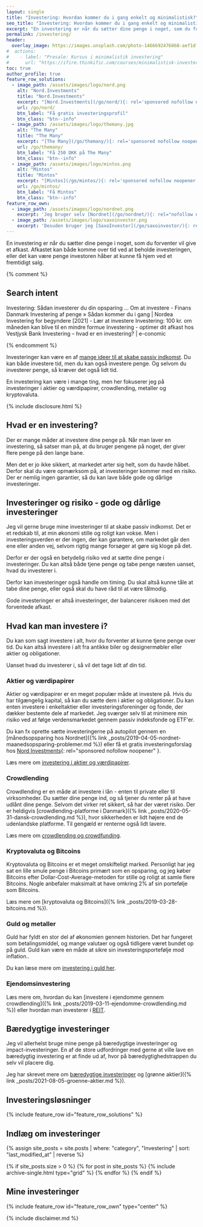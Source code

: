 ```yaml
---
layout: single
title: "Investering: Hvordan kommer du i gang enkelt og minimalistisk?"
seo_title: "Investering: Hvordan kommer du i gang enkelt og minimalistisk?"
excerpt: "En investering er når du sætter dine penge i noget, som du forventer vil give et afkast. Afkastet kan både komme over tid ved at beholde investeringen, eller det kan være penge investoren håber at kunne få hjem ved et fremtidigt salg."
permalink: /investering/
header:
  overlay_image: https://images.unsplash.com/photo-1466692476868-aef1dfb1e735?ixlib=rb-1.2.1&ixid=eyJhcHBfaWQiOjEyMDd9&auto=format&fit=crop&w=1900&q=5
#  actions:
#    - label: "Presale: Kursus i minimalistik investering"
#      url: "https://ifire.thinkific.com/courses/minimalistisk-investering"
toc: true
author_profile: true
feature_row_solutions:
  - image_path: /assets/images/logo/nord.png
    alt: "Nord.Investments"
    title: "Nord.Investments"
    excerpt: "[Nord.Investments](/go/nord/){: rel='sponsored nofollow noopener' } er en investeringsrobot, som ud fra din risikoprofil automatisk sætter dine investeringer op for et relativt lille beløb."
    url: /go/nord/
    btn_label: "Få gratis investeringsprofil"
    btn_class: "btn--info"
  - image_path: /assets/images/logo/themany.jpg
    alt: "The Many"
    title: "The Many"
    excerpt: "[The Many](/go/themany/){: rel='sponsored nofollow noopener' } gør det let at lave ejendomsinvesteringer uden selv at skulle stå for administrationen og udlejningen af ejendommene. Du investere i ejendomme for helt ned til 5.000 DKK."
    url: /go/themany/
    btn_label: "Få 250 DKK på The Many"
    btn_class: "btn--info"
  - image_path: /assets/images/logo/mintos.png
    alt: "Mintos"
    title: "Mintos"
    excerpt: "[Mintos](/go/mintos/){: rel='sponsored nofollow noopener' } er den største europæiske crowdlending-platform, hvor du får adgang til et meget diversificeret lånemarked og tjen mere end 9%+"
    url: /go/mintos/
    btn_label: "Få Mintos"
    btn_class: "btn--info"
feature_row_own:
  - image_path: /assets/images/logo/nordnet.png
    excerpt: 'Jeg bruger selv [Nordnet](/go/nordnet/){: rel="nofollow noopener" } til at opbygge min portefølje via deres [kurtagefri månedsopsparing](/nordnet-maanedsopsparing-problemer/) og aldersopsparingen.'
  - image_path: /assets/images/logo/saxoinvestor.png
    excerpt: 'Desuden bruger jeg [SaxoInvestor](/go/saxoinvestor/){: rel="nofollow noopener" } til min [aktiesparekonto](/aktiesparekonto/) og handel uden minimumskurtage.'
---
```


En investering er når du sætter dine penge i noget, som du forventer vil give et afkast. Afkastet kan både komme over tid ved at beholde investeringen, eller det kan være penge investoren håber at kunne få hjem ved et fremtidigt salg. 

{% comment %}

## Search intent
Investering: Sådan investerer du din opsparing ...
Om at investere - Finans Danmark
Investering af penge » Sådan kommer du i gang | Nordea
Investering for begyndere [2021] - Lær at investere
Investering: 100 kr. om måneden kan blive til en mindre formue
Investering - optimer dit afkast hos Vestjysk Bank
Investering – hvad er en investering? | e-conomic

{% endcomment %}

Investeringer kan være en af [mange ideer til at skabe passiv indkomst](/passiv-indkomst/). Du kan både investere tid, men du kan også investere penge. Og selvom du investerer penge, så kræver det også lidt tid.

En investering kan være i mange ting, men her fokuserer jeg på investeringer i aktier og værdipapirer, crowdlending, metaller og kryptovaluta.

{% include disclosure.html %}

## Hvad er en investering?

Der er mange måder at investere dine penge på. Når man laver en investering, så satser man på, at du bruger pengene på noget, der giver flere penge på den lange bane.

Men det er jo ikke sikkert, at markedet arter sig helt, som du havde håbet. Derfor skal du være opmærksom på, at investeringer kommer med en risiko. Der er nemlig ingen garantier, så du kan lave både gode og dårlige investeringer.

## Investeringer og risiko - gode og dårlige investeringer

Jeg vil gerne bruge mine investeringer til at skabe passiv indkomst. Det er et redskab til, at min økonomi stille og roligt kan vokse. Men i investeringsverden er der ingen, der kan garantere, om markedet går den ene eller anden vej, selvom rigtig mange forsøger at gøre sig kloge på det.

Derfor er der også en betydelig risiko ved at sætte dine penge i investeringer. Du kan altså både tjene penge og tabe penge næsten uanset, hvad du investerer i.

Derfor kan investeringer også handle om timing. Du skal altså kunne tåle at tabe dine penge, eller også skal du have råd til at være tålmodig.

Gode investeringer er altså investeringer, der balancerer risikoen med det forventede afkast.

## Hvad kan man investere i?

Du kan som sagt investere i alt, hvor du forventer at kunne tjene penge over tid. Du kan altså investere i alt fra antikke biler og designermøbler eller aktier og obligationer.

Uanset hvad du investerer i, så vil det tage lidt af din tid.

### Aktier og værdipapirer

Aktier og værdipapirer er en meget populær måde at investere på. Hvis du har tilgængelig kapital, så kan du sætte dem i aktier og obligationer. Du kan enten investere i enkeltaktier eller investeringsforeninger og fonde, der dækker bestemte dele af markedet. Jeg sværger selv til at minimere min risiko ved at følge verdensmarkedet gennem passiv indeksfonde og ETF'er.

Du kan fx oprette sætte investeringerne på autopilot gennem en [månedsopsparing hos Nordnet]({% link _posts/2019-04-05-nordnet-maanedsopsparing-problemer.md %}) eller få et gratis investeringsforslag hos [Nord Investments](/go/nord/){: rel="sponsored nofollow noopener" }.

Læs mere om [investering i aktier og værdipapirer](/investering-aktier/).

### Crowdlending

Crowdlending er en måde at investere i lån - enten til private eller til virksomheder. Du sætter dine penge ind, og så tjener du renter på at have udlånt dine penge. Selvom det virker ret sikkert, så har der været risiko. Der er heldigvis [crowdlending-platforme i Danmark]({% link _posts/2020-05-31-dansk-crowdlending.md %}), hvor sikkerheden er lidt højere end de udenlandske platforme. Til gengæld er renterne også lidt lavere.

Læs mere om [crowdlending og crowdfunding](/crowdlending/).

### Kryptovaluta og Bitcoins

Kryptovaluta og Bitcoins er et meget omskifteligt marked. Personligt har jeg sat en lille smule penge i Bitcoins primært som en opsparing, og jeg køber Bitcoins efter Dollar-Cost-Average-metoden for stille og roligt at samle flere Bitcoins. Nogle anbefaler maksimalt at have omkring 2% af sin portefølje som Bitcoins. 

Læs mere om [kryptovaluta og Bitcoins]({% link _posts/2019-03-28-bitcoins.md %}).

### Guld og metaller

Guld har fyldt en stor del af økonomien gennem historien. Det har fungeret som betalingsmiddel, og mange valutaer og også tidligere været bundet op på guld. Guld kan være en måde at sikre sin investeringsportefølje mod inflation.. 

Du kan læse mere om [investering i guld her](/guld/).

### Ejendomsinvestering

Læs mere om, hvordan du kan [investere i ejendomme gennem crowdlending]({% link _posts/2019-03-11-ejendomme-crowdlending.md %}) eller hvordan man investerer i [REIT](/reit/).

## Bæredygtige investeringer

Jeg vil allerhelst bruge mine penge på bæredygtige investeringer og impact-investeringer. En af de store udfordringer med gerne at ville lave en bæredygtig investering er at finde ud af, hvor på bæredygtighedstrappen du selv vil placere dig.

Jeg har skrevet mere om [bæredygtige investeringer](/investering-vol3/) og [grønne aktier]({% link _posts/2021-08-05-groenne-aktier.md %}).

## Investeringsløsninger

{% include feature_row id="feature_row_solutions" %}

## Indlæg om investeringer

<div class="feature__wrapper">

{% assign site_posts = site.posts | where: "category", "Investering" | sort: "last_modified_at" | reverse %}

{% if site_posts.size > 0 %}
  {% for post in site_posts %}
    {% include archive-single.html type="grid" %}
  {% endfor %}
{% endif %}

</div>

## Mine investeringer

{% include feature_row id="feature_row_own" type="center" %}

{% include disclaimer.md %}
